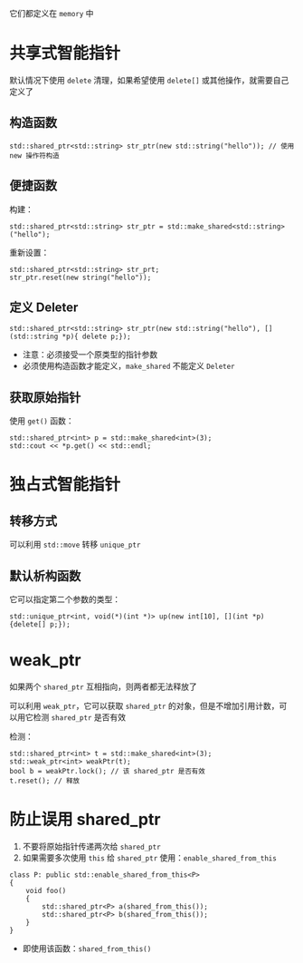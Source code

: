 它们都定义在 `memory` 中

# 共享式智能指针

默认情况下使用 `delete` 清理，如果希望使用 `delete[]` 或其他操作，就需要自己定义了

## 构造函数

```
std::shared_ptr<std::string> str_ptr(new std::string("hello")); // 使用 new 操作符构造
```

## 便捷函数

构建：
```
std::shared_ptr<std::string> str_ptr = std::make_shared<std::string>("hello");
```

重新设置：
```
std::shared_ptr<std::string> str_prt;
str_ptr.reset(new string("hello"));
```

## 定义 Deleter
```
std::shared_ptr<std::string> str_ptr(new std::string("hello"), [](std::string *p){ delete p;});
```
- 注意：必须接受一个原类型的指针参数
- 必须使用构造函数才能定义，`make_shared` 不能定义 `Deleter`

## 获取原始指针

使用 `get()` 函数：
```
std::shared_ptr<int> p = std::make_shared<int>(3);
std::cout << *p.get() << std::endl;
```

# 独占式智能指针

## 转移方式

可以利用 `std::move` 转移 `unique_ptr`

## 默认析构函数

它可以指定第二个参数的类型：
```
std::unique_ptr<int, void(*)(int *)> up(new int[10], [](int *p){delete[] p;});
```

# weak_ptr

如果两个 `shared_ptr` 互相指向，则两者都无法释放了

可以利用 `weak_ptr`，它可以获取 `shared_ptr` 的对象，但是不增加引用计数，可以用它检测 `shared_ptr` 是否有效

检测：
```
std::shared_ptr<int> t = std::make_shared<int>(3);
std::weak_ptr<int> weakPtr(t);
bool b = weakPtr.lock(); // 该 shared_ptr 是否有效
t.reset(); // 释放
```

# 防止误用 shared_ptr

1. 不要将原始指针传递两次给 `shared_ptr`
2. 如果需要多次使用 `this` 给 `shared_ptr`
使用：`enable_shared_from_this`
```
class P: public std::enable_shared_from_this<P>
{
	void foo()
	{
		std::shared_ptr<P> a(shared_from_this());
		std::shared_ptr<P> b(shared_from_this());
	}
}
```
- 即使用该函数：`shared_from_this()`
